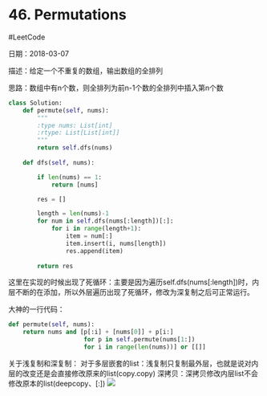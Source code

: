 # 46. Permutations
#LeetCode

日期：2018-03-07

描述：给定一个不重复的数组，输出数组的全排列

思路：数组中有n个数，则全排列为前n-1个数的全排列中插入第n个数

```python
class Solution:
    def permute(self, nums):
        """
        :type nums: List[int]
        :rtype: List[List[int]]
        """
        return self.dfs(nums)
    
    def dfs(self, nums):

        if len(nums) == 1:
            return [nums]

        res = []

        length = len(nums)-1
        for num in self.dfs(nums[:length])[:]:
            for i in range(length+1):
                item = num[:]
                item.insert(i, nums[length])
                res.append(item)
        
        return res
```

这里在实现的时候出现了死循环：主要是因为遍历self.dfs(nums[:length])时，内层不断的在添加，所以外层遍历出现了死循环，修改为深复制之后可正常运行。

大神的一行代码：
```python
def permute(self, nums):
    return nums and [p[:i] + [nums[0]] + p[i:]
                     for p in self.permute(nums[1:])
                     for i in range(len(nums))] or [[]]
```

关于浅复制和深复制：
对于多层嵌套的list：浅复制只复制最外层，也就是说对内层的改变还是会直接修改原来的list(copy.copy)
深拷贝：深拷贝修改内层list不会修改原本的list(deepcopy、[:])
![](46.%20Permutations/32F853E0-E49D-4C71-B65F-738D76C1DCCE.png)